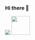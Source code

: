 ### Hi there 👋
<img src="https://firebasestorage.googleapis.com/v0/b/port-e39af.appspot.com/o/README%20HEAD_.svg?alt=media&token=3a13707e-b619-45f3-8678-4ceb94420e18&_gl=1*bnavl9*_ga*MTczNjA3ODI4OC4xNjcwOTU0Mjc4*_ga_CW55HF8NVT*MTY5NjE4NTIyNC4zLjEuMTY5NjE4NTY3NC4xNS4wLjA." wigth="1080" />


<img src="https://media.giphy.com/media/LnQjpWaON8nhr21vNW/giphy.gif" width="60">

